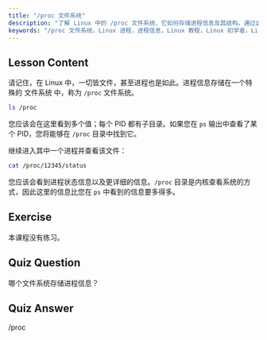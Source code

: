 ```yaml
---
title: "/proc 文件系统"
description: "了解 Linux 中的 /proc 文件系统，它如何存储进程信息及其结构。通过这份重要的 Linux 指南探索进程详情。"
keywords: "/proc 文件系统，Linux 进程，进程信息，Linux 教程，Linux 初学者，Linux 指南"
---
```


## Lesson Content

请记住，在 Linux 中，一切皆文件，甚至进程也是如此。进程信息存储在一个特殊的 文件系统 中，称为 `/proc` 文件系统。

```bash
ls /proc
```

您应该会在这里看到多个值；每个 PID 都有子目录。如果您在 `ps` 输出中查看了某个 PID，您将能够在 `/proc` 目录中找到它。

继续进入其中一个进程并查看该文件：

```bash
cat /proc/12345/status
```

您应该会看到进程状态信息以及更详细的信息。`/proc` 目录是内核查看系统的方式，因此这里的信息比您在 `ps` 中看到的信息要多得多。

## Exercise

本课程没有练习。

## Quiz Question

哪个文件系统存储进程信息？

## Quiz Answer

/proc
